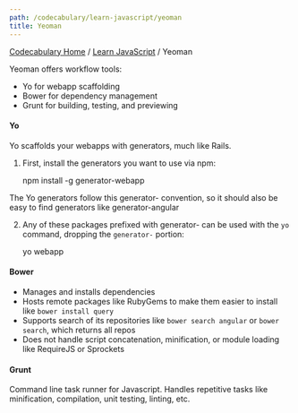 ```yaml
---
path: /codecabulary/learn-javascript/yeoman
title: Yeoman
---
```

[Codecabulary Home](/codecabulary) / [Learn JavaScript](/codecabulary/learn-javascript) / Yeoman

<!-- ---title: Yeoman -->

Yeoman offers workflow tools:

* Yo for webapp scaffolding
* Bower for dependency management
* Grunt for building, testing, and previewing

#### Yo

Yo scaffolds your webapps with generators, much like Rails. 

1) First, install the generators you want to use via npm:

	npm install -g generator-webapp
	
The Yo generators follow this generator-<name> convention, so it should also be easy to find generators like generator-angular

2) Any of these packages prefixed with generator- can be used with the `yo` command, dropping the `generator-` portion:

	yo webapp

#### Bower

* Manages and installs dependencies
* Hosts remote packages like RubyGems to make them easier to install like `bower install query`
* Supports search of its repositories like `bower search angular` or `bower search`, which returns all repos
* Does not handle script concatenation, minification, or module loading like RequireJS or Sprockets

#### Grunt

Command line task runner for Javascript. Handles repetitive tasks like minification, compilation, unit testing, linting, etc. 

